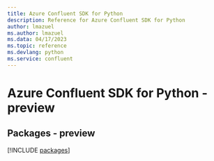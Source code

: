 ```yaml
---
title: Azure Confluent SDK for Python
description: Reference for Azure Confluent SDK for Python
author: lmazuel
ms.author: lmazuel
ms.data: 04/17/2023
ms.topic: reference
ms.devlang: python
ms.service: confluent
---
```

# Azure Confluent SDK for Python - preview
## Packages - preview
[!INCLUDE [packages](confluent-index.md)]